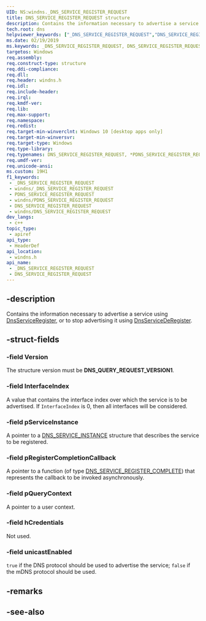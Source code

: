 ```yaml
---
UID: NS:windns._DNS_SERVICE_REGISTER_REQUEST
title: DNS_SERVICE_REGISTER_REQUEST structure
description: Contains the information necessary to advertise a service using [DnsServiceRegister](nf-windns-dnsserviceregister.md), or to stop advertising it using [DnsServiceDeRegister](nf-windns-dnsservicederegister.md).
tech.root: dns
helpviewer_keywords: ["_DNS_SERVICE_REGISTER_REQUEST","DNS_SERVICE_REGISTER_REQUEST"]
ms.date: 02/19/2019
ms.keywords: _DNS_SERVICE_REGISTER_REQUEST, DNS_SERVICE_REGISTER_REQUEST
targetos: Windows
req.assembly: 
req.construct-type: structure
req.ddi-compliance: 
req.dll: 
req.header: windns.h
req.idl: 
req.include-header: 
req.irql: 
req.kmdf-ver: 
req.lib: 
req.max-support: 
req.namespace: 
req.redist: 
req.target-min-winverclnt: Windows 10 [desktop apps only]
req.target-min-winversvr: 
req.target-type: Windows
req.type-library: 
req.typenames: DNS_SERVICE_REGISTER_REQUEST, *PDNS_SERVICE_REGISTER_REQUEST
req.umdf-ver: 
req.unicode-ansi: 
ms.custom: 19H1
f1_keywords:
 - _DNS_SERVICE_REGISTER_REQUEST
 - windns/_DNS_SERVICE_REGISTER_REQUEST
 - PDNS_SERVICE_REGISTER_REQUEST
 - windns/PDNS_SERVICE_REGISTER_REQUEST
 - DNS_SERVICE_REGISTER_REQUEST
 - windns/DNS_SERVICE_REGISTER_REQUEST
dev_langs:
 - c++
topic_type:
 - apiref
api_type:
 - HeaderDef
api_location:
 - windns.h
api_name:
 - _DNS_SERVICE_REGISTER_REQUEST
 - DNS_SERVICE_REGISTER_REQUEST
---
```


## -description

Contains the information necessary to advertise a service using [DnsServiceRegister](/windows/win32/api/windns/nf-windns-dnsserviceregister), or to stop advertising it using [DnsServiceDeRegister](/windows/win32/api/windns/nf-windns-dnsservicederegister).

## -struct-fields

### -field Version

The structure version must be **DNS_QUERY_REQUEST_VERSION1**.

### -field InterfaceIndex

A value that contains the interface index over which the service is to be advertised. If `InterfaceIndex` is 0, then all interfaces will be considered.

### -field pServiceInstance

A pointer to a [DNS_SERVICE_INSTANCE](ns-windns-dns_service_instance.md) structure that describes the service to be registered.

### -field pRegisterCompletionCallback

A pointer to a function (of type [DNS_SERVICE_REGISTER_COMPLETE](nc-windns-dns_service_register_complete.md)) that represents the callback to be invoked asynchronously.

### -field pQueryContext

A pointer to a user context.

### -field hCredentials

Not used.

### -field unicastEnabled

`true` if the DNS protocol should be used to advertise the service; `false` if the mDNS protocol should be used.

## -remarks

## -see-also

